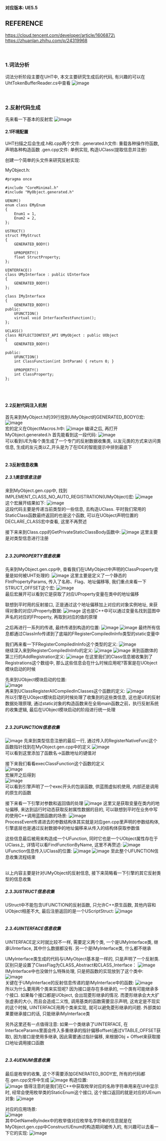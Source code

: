 #### 对应版本: UE5.5

## REFERENCE
https://cloud.tencent.com/developer/article/1606872\
https://zhuanlan.zhihu.com/p/24319968
<br><br><br>

### 1.词法分析
词法分析阶段主要在UHT中, 本文主要研究生成后的代码, 有兴趣的可以在UhtTokenBufferReader.cs中查看
![image](../Assets/Reflection/UhtTokenBufferReader.png)
<br><br><br>

### 2.反射代码生成

先来看一下基本的反射宏
![image](../Assets/Reflection/反射宏.png)

#### 2.1环境配置
UHT扫描之后会生成.h和.cpp两个文件:
.generated.h文件: 重载各种操作符函数, 声明各种构造函数
.gen.cpp文件: 单例实现, 构造UClass(提取信息并注册)

创建一个简单的头文件来研究反射实现:

MyObject.h:
```
#pragma once

#include "CoreMinimal.h"
#include "MyObject.generated.h"

UENUM()
enum class EMyEnum
{
    Enum1 = 1,
    Enum2 = 2,
};

USTRUCT()
struct FMyStruct
{
    GENERATED_BODY()

    UPROPERTY()
    float StructProperty;
};

UINTERFACE()
class UMyInterface : public UInterface
{
    GENERATED_BODY()
};

class IMyInterface
{
    GENERATED_BODY()
public:
    UFUNCTION()
    virtual void InterfaceTestFunction();
};

UCLASS()
class REFLECTIONTEST_API UMyObject : public UObject
{
    GENERATED_BODY()
	
public:
    UFUNCTION()
    int ClassFunction(int IntParam) { return 0; }

    UPROPERTY()
    int ClassProperty;
};
```
<br><br>

#### 2.2反射代码注入机制
首先来到MyObject.h的39行找到UMyObject的GENERATED_BODY()宏:\
![image](../Assets/Reflection/MyObject.h:UMyObject.png)\
宏的定义在ObjectMacros.h中:
![image](../Assets/Reflection/GENERATED_BODY定义.png)
编译之后, 再打开MyObject.generated.h
首先能看到这一段代码:
![image](../Assets/Reflection/MyObject.generated.h:UMyObject.png)\
可以看到UE为每个类生成了一个专门的反射数据收集类, 以友元类的方式来访问类信息, 生成的友元类以Z_开头是为了在IDE的智能提示中排到最底下
<br><br>

#### 2.3反射信息收集
##### 2.3.1类型信息注册
来到MyObject.gen.cpp中, 找到IMPLEMENT_CLASS_NO_AUTO_REGISTRATION(UMyObject)宏:
![image](../Assets/Reflection/MyObject.gen.cpp:IMPLEMENT_CLASS.png)\
这个宏展开结果如下:
![image](../Assets/Reflection/MyObject.gen.cpp:IMPLEMENT_CLASS_UnFolded.png)\
这段代码主要是传递当前类型的一些信息, 去构造UClass. 平时我们常用的StaticClass函数最终返回的也是这个函数, 可以在UObject声明位置的DECLARE_CLASS宏中查看, 这里不再赘述

接下来来到Class.cpp的GetPrivateStaticClassBody函数中:
![image](../Assets/Reflection/GetPrivateStaticClassBody.png)
这里主要是对类型信息进行注册
<br><br>

##### 2.3.2UPROPERTY信息收集
先来到MyObject.gen.cpp中, 查看我们在UMyObject中声明的ClassProperty变量是如何被UHT处理的:
![image](../Assets/Reflection/ClassProperty信息生成.png)
这里主要是定义了一个静态的FIntPropertyParams, 传入了名称、Flag、地址偏移等, 我们重点来看一下STRUCT_OFFSET这个宏:
![image](../Assets/Reflection/STRUCT_OFFSET.png)\
最后宏展开可以看到它是获取了对应UProperty变量在类中的地址偏移

联想到平时用的反射接口, 正是通过这个地址偏移加上对应的对象实例地址, 来获得对象的对应UProperty数据:
![image](../Assets/Reflection/ContainerVoidPtrToValuePtrInternal.png)
这也是C++中可以通过变量名找到蓝图中声名的对应的FProperty, 再取到对应的值的原理

之后再进行一系列的传递, 最终传递到构造的位置:
![image](../Assets/Reflection/ClassProperty信息传递1.png)
![image](../Assets/Reflection/ClassProperty信息传递2.png)
最终所有信息都通过ClassInfo传递到了底端的FRegisterCompiledInInfo类型的static变量中

我们再来看一下FRegisterCompiledInInfo这个类型的定义:
![image](../Assets/Reflection/FRegisterCompiledInInfo.png)\
继续深入来到RegisterCompiledInInfo的定义:
![image](../Assets/Reflection/RegisterCompiledInInfo1.png)
![image](../Assets/Reflection/RegisterCompiledInInfo2.png)
来到函数体的第三行的AddRegistration定义:
![image](../Assets/Reflection/AddRegistration.png)
在这里我们的Class信息被收集到了Registrations这个数组中, 那么这些信息会在什么时候应用呢?答案是在UObject模块启动的时候

先来到UObject模块启动的位置:\
![image](../Assets/Reflection/UClassRegisterAllCompiledInClasses入口.png)\
再来到UClassRegisterAllCompiledInClasses这个函数的定义:
![image](../Assets/Reflection/UClassRegisterAllCompiledInClasses定义.png)\
所以引擎在UObject模块启动的时候处理了收集到的这些类信息, 这也是UE的反射数据处理原理, 通过static对象的构造函数来在全局main函数之前，执行反射系统的收集逻辑, 最后在UObject模块启动的阶段进行统一处理
<br><br>

##### 2.3.2UFUNCTION信息收集
![image](../Assets/Reflection/GetPrivateStaticClassBody.png)
先来到类型信息注册的最后一行, 通过传入的RegisterNativeFunc这个函数指针找到在MyObject.gen.cpp中的定义
![image](../Assets/Reflection/StaticRegisterNativesUMyObject.png)\
可以看到这里添加了函数名->函数地址的键值对

接下来我们看看execClassFunction这个函数的定义\
![image](../Assets/Reflection/execClassFunction1.png)\
宏展开之后得到\
![image](../Assets/Reflection/execClassFunction2.png)\
可以看到引擎声明了一个exec开头的包装函数, 供蓝图虚拟机使用, 内部还是调用的原生的函数

接下来看一下引擎对参数和返回值的处理
![image](../Assets/Reflection/execClassFunction3.png)
这里又是获取变量在类内的地址偏移, 来达到运行时动态获取反射属性数据的目的, 可以联想到平时在业务中写的使用C++调用蓝图函数的场景:
![image](../Assets/Reflection/ProcessEvent.png)\
ProcessEvent传递进去的参数结构体其实就是对应gen.cpp里声明的参数结构体, 引擎底层也是通过反射数据中的地址偏移来从传入的结构体获取参数值

这些信息最后被用来构造成一个UFunction, 同时它也是一个UObject属性存在于UClass上, 详情可以看FindFunctionByName, 这里不再赘述:
![image](../Assets/Reflection/execClassFunction4.png)
UFunction信息传入UClass的位置:
![image](../Assets/Reflection/PassFuncInfo1.png)
![image](../Assets/Reflection/PassFuncInfo2.png)
至此整个UFUNCTION信息收集流程结束
<br><br>

以上内容主要是针对UMyObject的反射信息, 接下来简略看一下引擎的其它反射类型的信息收集
##### 2.3.3USTRUCT信息收集
UStruct中不能包含UFUNCTION的反射函数, 只允许C++原生函数, 其他内容和UObject相差不大, 最后注册返回的是一个UScriptStruct:
![image](../Assets/Reflection/MyObject.gen.cpp:FMyStruct.png)
<br><br>

##### 2.3.4UINTERFACE信息收集
UINTERFACE定义时就比较不一样, 需要定义两个类, 一个是UMyInterface类, 继承UInterface, 其中什么数据都没有. 另一个是IMyInterface类, 什么都不继承

UMyInterface类生成的代码与UMyObject基本是一样的, 只是声明了一个反射类. 区别只是设置了ClassFlag为CLASS_Abstract和CLASS_Interface：
![image](../Assets/Reflection/MyObject.generated.h:UInterface1.png)
IMyInterface中也没做什么特殊处理, 只是把函数的实现放到了这个类中:
![image](../Assets/Reflection/MyObject.gen.cpp:IMyInterface.png)\
关键在于UMyInterface的反射信息传递的是IMyInterface中的函数:
![image](../Assets/Reflection/MyObject.generated.h:UInterface2.png)\
所以为什么要用两个类来实现呢?
因为接口是存在多继承的, 一个类有可能继承多个接口. 如果每个接口都是UObject, 会出现菱形继承的情况. 而菱形继承会大大扩张虚表的大小, 而且会造成二义性, 调用基类的函数需要显示声明, 这肯定是不现实的这个时候, UINTERFACE用两个类来实现, 就可以避免菱形继承的问题. 外部类如果要继承接口的话, 只能继承IMyInterface类

另外这里还有一点值得注意: 如果一个类继承了UINTERFACE, 在InterfaceParams里面会传入多重继承的指针偏移offset(通过VTABLE_OFFSET获取), 因为接口是使用多继承, 因此需要通过指针偏移, 来根据Obj + Offset来获取接口地址调用接口函数
<br><br>

##### 2.3.4UENUM信息收集
最后是枚举的收集, 这个不需要添加GENERATED_BODY宏, 所有的代码都在.gen.cpp文件中生成
![image](../Assets/Reflection/MyObject.gen.cpp:EMyEnum1.png)
构造位置:\
![image](../Assets/Reflection/MyObject.gen.cpp:EMyEnum2.png)
值得注意的是我们在C++中获取枚举对应的名称字符串用来在UI中显示时, 经常会使用枚举类的StaticEnum这个接口, 这个接口返回的就是对应的UEnum对象:
![image](../Assets/Reflection/MyObject.gen.cpp:EMyEnum3.png)

对应的应用场景:\
![image](../Assets/Reflection/GetNameByIndex.png)\
其中GetNameByIndex中的枚举值对应枚举名字符串的信息就是在MyObject.gen.cpp中ConstructUEnum的构造期间被传入的, 有兴趣可以去看一下它的实现:
![image](../Assets/Reflection/ConstructUEnum.png)